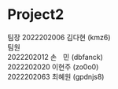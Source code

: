 # Project2
팀장
2022202006 김다현 (kmz6)   
팀원   
2022202012 손ㅤ민 (dbfanck)   
2022202020 이현주 (zo0o0)   
2022202063 최혜원 (gpdnjs8)

